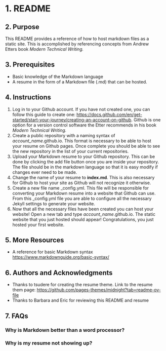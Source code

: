 # 1. README
## 2. Purpose
This README provides a reference of how to host markdown files as a static site. This is accomplished by referencing concepts from Andrew Etters book *Modern Technical Writing.*
## 3. Prerequisites
- Basic knowledge of the Markdown language
- A resume in the form of a Markdown file (.md) that can be hosted. 
## 4. Instructions
1. Log in to your Github account. If you have not created one, you can follow this guide to create one: https://docs.github.com/en/get-started/start-your-journey/creating-an-account-on-github. Github is one option for a version control software the Etter recommends in his book *Modern Technical Writing.* 
2. Create a public repository with a naming syntax of *account_name*.github.io. This format is necessary to be able to host your resume on Github pages. Once complete you should be able to see the new repository in the list of your current repositories.
3. Upload your Markdown resume to your Github repository. This can be done by clicking the add file button once you are inside your repository. The file should be in the markdown language so that it is easy modify if changes ever need to be made.
4. Change the name of your resume to **index.md**. This is also necessary for Github to host your site as Github will not recognize it otherwise.
5. Create a new file name _config.yml. This file will be responsible for converting your Markdown resume into a website that Github can use. From this _config.yml file you are able to configure all the necessary Jekyll settings to generate your website.
6. Now that all the necessary files have been created you can host your website! Open a new tab and type *account_name*.github.io. The static website that you just hosted should appear! Congratulations, you just hosted your first website.
## 5. More Resources
- A reference for basic Markdown syntax https://www.markdownguide.org/basic-syntax/
## 6. Authors and Acknowledgments 
- Thanks to tsudere for creating the resume theme. Link to the resume them page: https://github.com/pages-themes/midnight?tab=readme-ov-file
- Thanks to Barbara and Eric for reviewing this README and resume
## 7. FAQs 
### Why is Markdown better than a word processor?
### Why is my resume not showing up?
